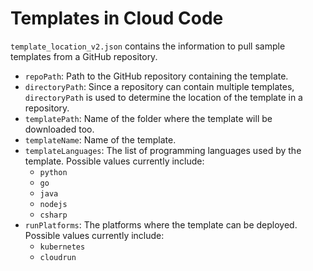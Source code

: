 # Templates in Cloud Code

`template_location_v2.json` contains the information to pull sample templates from a GitHub repository.


* `repoPath`: Path to the GitHub repository containing the template.
* `directoryPath`: Since a repository can contain multiple templates, `directoryPath` is used to determine the location of the template in a repository.
* `templatePath`: Name of the folder where the template will be downloaded too.
* `templateName`: Name of the template.
* `templateLanguages`: The list of programming languages used by the template. Possible values currently include:
  * `python`
  * `go`
  * `java`
  * `nodejs`
  * `csharp`
* `runPlatforms`: The platforms where the template can be deployed. Possible values currently include:
  * `kubernetes`
  * `cloudrun`

